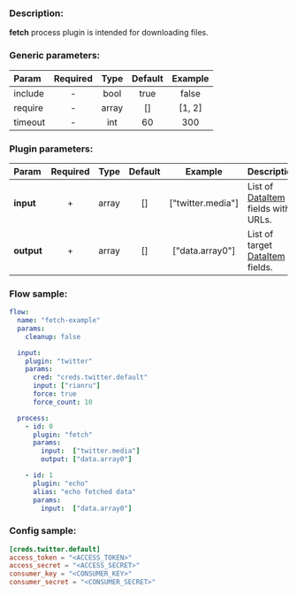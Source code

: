 ### Description:

**fetch** process plugin is intended for downloading files.


### Generic parameters:

| Param   | Required | Type  | Default | Example |
|:--------|:--------:|:-----:|:-------:|:-------:|
| include |    -     | bool  |  true   |  false  |
| require |    -     | array |   []    | [1, 2]  |
| timeout |    -     |  int  |   60    |   300   |


### Plugin parameters:

| Param      | Required | Type  | Default |      Example      | Description                                            |
|:-----------|:--------:|:-----:|:-------:|:-----------------:|:-------------------------------------------------------|
| **input**  |    +     | array |   []    | ["twitter.media"] | List of [DataItem](../../concept.md) fields with URLs. |
| **output** |    +     | array |   []    |  ["data.array0"]  | List of target [DataItem](../../concept.md) fields.    |

### Flow sample:

```yaml
flow:
  name: "fetch-example"
  params:
    cleanup: false

  input:
    plugin: "twitter"
    params:
      cred: "creds.twitter.default"
      input: ["rianru"]
      force: true
      force_count: 10

  process:
    - id: 0
      plugin: "fetch"
      params:
        input:  ["twitter.media"]
        output: ["data.array0"]

    - id: 1
      plugin: "echo"
      alias: "echo fetched data"
      params:
        input:  ["data.array0"]
```

### Config sample:

```toml
[creds.twitter.default]
access_token = "<ACCESS_TOKEN>"
access_secret = "<ACCESS_SECRET>"
consumer_key = "<CONSUMER_KEY>"
consumer_secret = "<CONSUMER_SECRET>"
```



